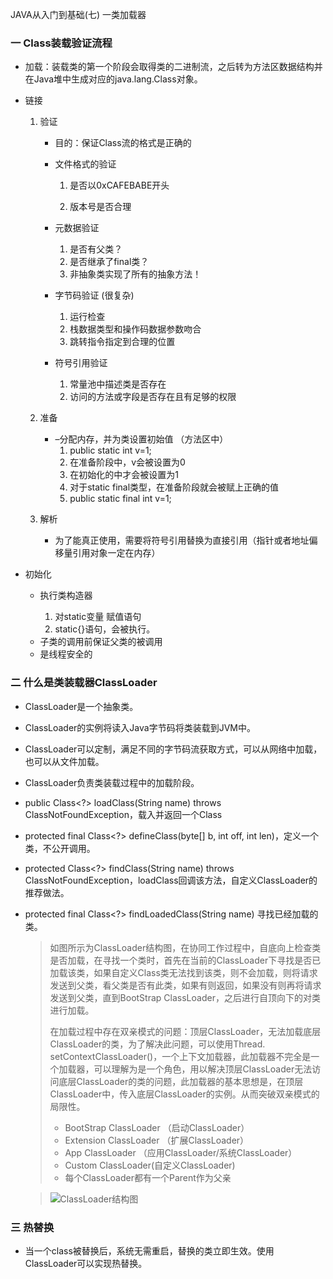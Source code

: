 JAVA从入门到基础(七) 一类加载器

### 一 Class装载验证流程

* 加载：装载类的第一个阶段会取得类的二进制流，之后转为方法区数据结构并在Java堆中生成对应的java.lang.Class对象。
* 链接

  1. 验证

     * 目的：保证Class流的格式是正确的
     * 文件格式的验证

       1. 是否以0xCAFEBABE开头

       2. 版本号是否合理
     * 元数据验证
       1. 是否有父类？
       2. 是否继承了final类？
       3. 非抽象类实现了所有的抽象方法！
     * 字节码验证 (很复杂)
       1. 运行检查
       2. 栈数据类型和操作码数据参数吻合
       3. 跳转指令指定到合理的位置
     * 符号引用验证
       1. 常量池中描述类是否存在
       2. 访问的方法或字段是否存在且有足够的权限

  2. 准备
     * –分配内存，并为类设置初始值 （方法区中）
       1. public static int v=1;
       2. 在准备阶段中，v会被设置为0
       3. 在初始化的<clinit>中才会被设置为1
       4. 对于static final类型，在准备阶段就会被赋上正确的值
       5. public static final  int v=1;
  3. 解析
     * 为了能真正使用，需要将符号引用替换为直接引用（指针或者地址偏移量引用对象一定在内存）
* 初始化
  * 执行类构造器<clinit>
    1. 对static变量 赋值语句
    2. static{}语句，会被执行。
  * 子类的<clinit>调用前保证父类的<clinit>被调用
  * <clinit>是线程安全的

### 二 什么是类装载器ClassLoader

* ClassLoader是一个抽象类。

* ClassLoader的实例将读入Java字节码将类装载到JVM中。

* ClassLoader可以定制，满足不同的字节码流获取方式，可以从网络中加载，也可以从文件加载。

* ClassLoader负责类装载过程中的加载阶段。

* public Class<?> loadClass(String name) throws ClassNotFoundException，载入并返回一个Class

* protected final Class<?> defineClass(byte[] b, int off, int len)，定义一个类，不公开调用。

* protected Class<?> findClass(String name) throws ClassNotFoundException，loadClass回调该方法，自定义ClassLoader的推荐做法。

* protected final Class<?> findLoadedClass(String name) 寻找已经加载的类。

  > ​	如图所示为ClassLoader结构图，在协同工作过程中，自底向上检查类是否加载，在寻找一个类时，首先在当前的ClassLoader下寻找是否已加载该类，如果自定义Class类无法找到该类，则不会加载，则将请求发送到父类，看父类是否有此类，如果有则返回，如果没有则再将请求发送到父类，直到BootStrap ClassLoader，之后进行自顶向下的对类进行加载。
  >
  > ​	在加载过程中存在双亲模式的问题：顶层ClassLoader，无法加载底层ClassLoader的类，为了解决此问题，可以使用Thread. setContextClassLoader()，一个上下文加载器，此加载器不完全是一个加载器，可以理解为是一个角色，用以解决顶层ClassLoader无法访问底层ClassLoader的类的问题，此加载器的基本思想是，在顶层ClassLoader中，传入底层ClassLoader的实例。从而突破双亲模式的局限性。
  >
  > - BootStrap ClassLoader （启动ClassLoader）
  > - Extension ClassLoader （扩展ClassLoader）
  > - App ClassLoader （应用ClassLoader/系统ClassLoader）
  > - Custom ClassLoader(自定义ClassLoader)
  > - 每个ClassLoader都有一个Parent作为父亲

  > ![ClassLoader结构图](http://img.blog.csdn.net/20171121232533322?watermark/2/text/aHR0cDovL2Jsb2cuY3Nkbi5uZXQvbXVwZW5nZmVpNjY4OA==/font/5a6L5L2T/fontsize/400/fill/I0JBQkFCMA==/dissolve/70/gravity/SouthEast)


### 三 热替换

* 当一个class被替换后，系统无需重启，替换的类立即生效。使用ClassLoader可以实现热替换。